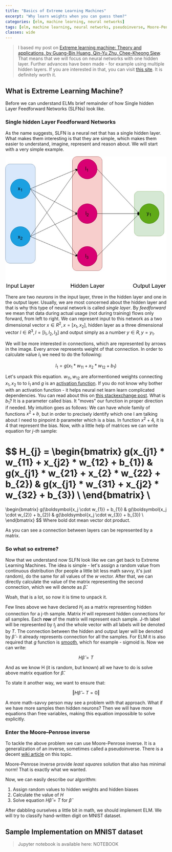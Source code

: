 ```yaml
---
title: "Basics of Extreme Learning Machines"
excerpt: "Why learn weights when you can guess them?"
categories: [elm, machine learning, neural networks]
tags: [elm, machine learning, neural networks, pseudoinverse, Moore-Penrose inverse]
classes: wide
---
```


> I based my post on [Extreme learning machine: Theory and applications, by Guang-Bin Huang, Qin-Yu Zhu, Chee-Kheong Siew](http://axon.cs.byu.edu/~martinez/classes/678/Presentations/Yao.pdf). That means that we will focus on neural networks with one hidden layer. Further advances have been made - for example using multiple hidden layers. If you are interested in that, you can visit [this site](http://www.ntu.edu.sg/home/egbhuang/). It is definitely worth it. 

## What is Extreme Learning Machine?

Before we can understand ELMs brief remainder of how Single hidden Layer Feedforward Networks (SLFNs) look like.

### Single hidden Layer Feedforward Networks

As the name suggests, SLFN is a neural net that has a single hidden layer. What makes them interesting is that they are simple, which makes them easier to understand, imagine, represent and reason about. We will start with a very simple example.

![Single layer Feedforward Network](/assets/img/slfn.jpg "SLFN")

There are two _neurons_ in the input layer, three in the hidden layer and one in the output layer. Usually, we are most concerned about the hidden layer and that is why this type of neural network is called _single layer_. By _feedforward_ we mean that data during actual usage (not during training) flows only forward, from left to right. We can represent input to this network as a two dimensional vector $x \in R^{2}, x = [x_{1}, x_{2}]$, hidden layer as a three dimensional vector $l \in R^{3}, l = [l_{1}, l_{2}, l_{3}]$ and output simply as a number $y \in R, y = y_{1}$.

We will be more interested in connections, which are represented by arrows in the image. Every arrow represents weight of that connection. In order to calculate value $l_{1}$ we need to do the following:

$$l_{1} = g(x_{1} * w_{11} + x_{2} * w_{12} + b_{1})$$

Let's unpack this equation. $w_{11}, w_{12}$ are aformentioned weights connecting $x_{1}, x_{2}$ to to $l_1$ and $g$ is an [activation function](https://en.wikipedia.org/wiki/Activation_function). If you do not know why bother with an activation function - it helps neural net learn learn complicated dependencies. You can read about this on [this stackexchange post](https://ai.stackexchange.com/questions/5493/what-is-the-purpose-of-an-activation-function-in-neural-networks). What is $b_{1}$? It is a parameter called bias. It "moves" our function in proper direction if needed. My intuition goes as follows: We can have whole family of functions $x^{2} + b$, but in order to precisely identify which one I am talking about I need to pinpoint $b$ parameter which is a bias. In function $x^{2} + 4$, it is 4 that represent the bias. Now, with a little help of matrices we can write equation for _j-th_ sample:

$$
H_{j} = 
\begin{bmatrix}
g(x_{j1} * w_{11} + x_{j2} * w_{12} + b_{1}) & g(x_{j1} * w_{21} + x_{2} * w_{22} + b_{2}) & g(x_{j1} * w_{31} + x_{j2} * w_{32} + b_{3}) \\
\end{bmatrix} \\
= 
\begin{bmatrix}
g(\boldsymbol{x_j \cdot w_{1}} + b_{1}) & g(\boldsymbol{x_j \cdot w_{2}} + b_{2}) & g(\boldsymbol{x_j \cdot w_{3}} + b_{3}) \\
\end{bmatrix}
$$
Where bold dot mean vector dot product.

As you can see a connection between layers can be represented by a matrix.

### So what so extreme?

Now that we understand now SLFN look like we can get back to Extreme Learning Machines. The idea is simple - let's assign a random value from continuous distribution (for people a little bit less math savvy, it's just random), do the same for all values of the $w$ vector. After that, we can directly calculate the value of the matrix representing the second connection, which we will denote as $\hat{\beta}$.

Woah, that is a lot, so now it is time to unpack it.

Few lines above we have declared $H_j$ as a matrix representing hidden connection for a j-th sample. Matrix $H$ will represent hidden connections for all samples. Each **row** of the matrix will represent each sample. J-th label will be represented by $t_{j}$ and the whole vector with all labels will be denoted by $T$. The connection between the hidden and output layer will be denoted by $\hat{\beta}$ - it already represents connection for all the samples. For ELM it is also required that $g$ function is [smooth](https://en.wikipedia.org/wiki/Smoothness), which for example - sigmoid is. Now we can write:

$$H\hat{\beta} = T$$

And as we know H (it is random, but known) all we have to do is solve above matrix equation for $\hat{\beta}$.

To state it another way, we want to ensure that:

$$\Vert H\hat{\beta} - T = 0\Vert$$

A more math-savvy person may see a problem with that approach. What if we have more samples then hidden neurons? Then we will have more equations than free variables, making this equation impossible to solve explicitly.

### Enter the Moore–Penrose inverse

To tackle the above problem we can use Moore-Penrose inverse. It is a generalization of an inverse, sometimes called a pseudoinverse. There is a decent [wiki article](https://en.wikipedia.org/wiki/Moore%E2%80%93Penrose_inverse) on this topic.

Moore-Penrose inverse provide _least squares_ solution that also has minimal norm! That is exactly what we wanted. 

Now, we can easily describe our algorithm:

1. Assign random values to hidden weights and hidden biases
2. Calculate the value of $H$
3. Solve equation $H\hat{\beta} = T$ for $\hat{\beta}$

After dabbling ourselves a little bit in math, we should implement ELM. We will try to classify hand-written digit on MNIST dataset.

## Sample Implementation on MNIST dataset

> Jupyter notebook is available here: NOTEBOOK

